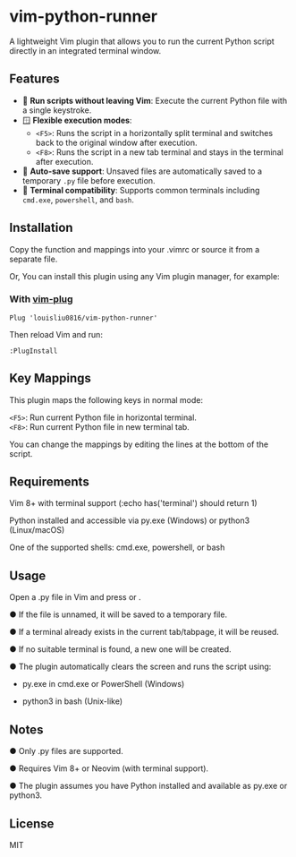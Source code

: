 # vim-python-runner

A lightweight Vim plugin that allows you to run the current Python script directly in an integrated terminal window.

## Features

- 🔄 **Run scripts without leaving Vim**: Execute the current Python file with a single keystroke.
- 🪟 **Flexible execution modes**:
  - `<F5>`: Runs the script in a horizontally split terminal and switches back to the original window after execution.
  - `<F8>`: Runs the script in a new tab terminal and stays in the terminal after execution.
- 📄 **Auto-save support**: Unsaved files are automatically saved to a temporary `.py` file before execution.
- 🐚 **Terminal compatibility**: Supports common terminals including `cmd.exe`, `powershell`, and `bash`.

## Installation

Copy the function and mappings into your .vimrc or source it from a separate file.

Or, You can install this plugin using any Vim plugin manager, for example:

### With [vim-plug](https://github.com/junegunn/vim-plug)

```vim
Plug 'louisliu0816/vim-python-runner'
```
Then reload Vim and run:
```vim
:PlugInstall
```

## Key Mappings
This plugin maps the following keys in normal mode:

`<F5>`: Run current Python file in horizontal terminal.  
`<F8>`: Run current Python file in new terminal tab.

You can change the mappings by editing the lines at the bottom of the script.

## Requirements
Vim 8+ with terminal support (:echo has('terminal') should return 1)

Python installed and accessible via py.exe (Windows) or python3 (Linux/macOS)

One of the supported shells: cmd.exe, powershell, or bash

## Usage
Open a .py file in Vim and press <F5> or <F8>.

● If the file is unnamed, it will be saved to a temporary file.

● If a terminal already exists in the current tab/tabpage, it will be reused.

● If no suitable terminal is found, a new one will be created.

● The plugin automatically clears the screen and runs the script using:

  - py.exe in cmd.exe or PowerShell (Windows)

  - python3 in bash (Unix-like)

## Notes
● Only .py files are supported.

● Requires Vim 8+ or Neovim (with terminal support).

● The plugin assumes you have Python installed and available as py.exe or python3.

## License
MIT
